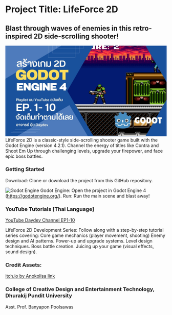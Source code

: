 # Project Title: LifeForce 2D
## Blast through waves of enemies in this retro-inspired 2D side-scrolling shooter!
![Life Force](https://github.com/banyapon/LifeForce2D/blob/main/Sprites/Tileset/cover.jpg)
LifeForce 2D is a classic-style side-scrolling shooter game built with the Godot Engine (version 4.2.1). Channel the energy of titles like Contra and Shoot Em Up through challenging levels, upgrade your firepower, and face epic boss battles.

### Getting Started
Download: Clone or download the project from this GitHub repository.

![Godot Engine](https://godotengine.org/assets/logo_dark.svg)
Godot Engine: Open the project in Godot Engine 4 (https://godotengine.org/).
Run: Run the main scene and blast away!

### YouTube Tutorials [Thai Language]
[YouTube Daydev Channel EP1-10](https://www.youtube.com/watch?v=fyZy3e4CzOE&list=PLs7ibWRUM5eESuOsN3nim1i-Ip1skkfsH)

LifeForce 2D Development Series: Follow along with a step-by-step tutorial series covering:
Core game mechanics (player movement, shooting)
Enemy design and AI patterns.
Power-up and upgrade systems.
Level design techniques.
Boss battle creation.
Juicing up your game (visual effects, sound design).

### Credit Assets: 
[itch.io by Anokolisa link](https://anokolisa.itch.io/legacy-shooter-vli-rsearch-center)

### College of Creative Design and Entertainment Technology, Dhurakij Pundit University
Asst. Prof. Banyapon Poolsawas
